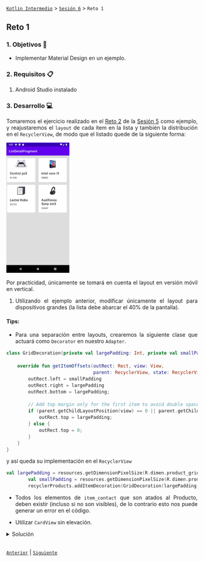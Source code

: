[`Kotlin Intermedio`](../../Readme.md) > [`Sesión 6`](../Readme.md) > `Reto 1`
	
## Reto 1

<div style="text-align: justify;">

### 1. Objetivos :dart:

- Implementar Material Design en un ejemplo.

### 2. Requisitos :clipboard:

1. Android Studio instalado

### 3. Desarrollo :computer:

Tomaremos el ejercicio realizado en el [Reto 2](../../Sesion-05/Reto-02) de la [Sesión 5](../../Sesion-05) como ejemplo, y reajustaremos el `layout` de cada item en la lista y también la distribución en el `RecyclerView`, de modo que el listado quede de la siguiente forma:


 <img src="images/1.png" width="33%">

Por practicidad, únicamente se tomará en cuenta el layout en versión móvil en vertical.

1. Utilizando el ejemplo anterior, modificar únicamente el layout para dispositivos grandes (la lista debe abarcar el 40% de la pantalla).

#### Tips:

- Para una separación entre layouts, crearemos la siguiente clase que actuará como `Decorator` en nuestro `Adapter`.

```kotlin
class GridDecoration(private val largePadding: Int, private val smallPadding: Int) : RecyclerView.ItemDecoration() {

    override fun getItemOffsets(outRect: Rect, view: View,
                                parent: RecyclerView, state: RecyclerView.State) {
        outRect.left = smallPadding
        outRect.right = largePadding
        outRect.bottom = largePadding;

        // Add top margin only for the first item to avoid double space between items
        if (parent.getChildLayoutPosition(view) == 0 || parent.getChildLayoutPosition(view)==1) {
            outRect.top = largePadding;
        } else {
            outRect.top = 0;
        }
    }
}
```

y así queda su implementación en el `RecyclerView`

```kotlin
val largePadding = resources.getDimensionPixelSize(R.dimen.product_grid_spacing)
        val smallPadding = resources.getDimensionPixelSize(R.dimen.product_grid_spacing_small)
        recyclerProducts.addItemDecoration(GridDecoration(largePadding, smallPadding))
```

- Todos los elementos de `item_contact` que son atados al Producto, deben existir (incluso si no son visibles), de lo contrario esto nos puede generar un error en el código.

- Utilizar `CardView` sin elevación.


<details><summary>Solución</summary>

```xml
    <com.google.android.material.card.MaterialCardView
        xmlns:android="http://schemas.android.com/apk/res/android"
        xmlns:app="http://schemas.android.com/apk/res-auto"
        android:layout_width="match_parent"
        android:layout_height="wrap_content"
        app:cardBackgroundColor="@android:color/white"
        app:cardElevation="0dp">
        <LinearLayout
            android:paddingTop="12dp"
            android:layout_width="match_parent"
            android:layout_height="wrap_content"
            android:orientation="vertical">
            <ImageView
                android:id="@+id/imgProduct"
                android:layout_width="match_parent"
                android:layout_height="50dp"
                android:scaleType="fitCenter"
                android:src="@drawable/xm3"/>
            <LinearLayout
                android:layout_width="match_parent"
                android:layout_height="wrap_content"
                android:orientation="vertical"
                android:padding="16dp">

                <TextView
                    android:id="@+id/tvProduct"
                    android:layout_width="match_parent"
                    android:layout_height="wrap_content"
                    android:padding="2dp"
                    android:text="Titulo"
                    android:textAppearance="?attr/textAppearanceHeadline6" />
                <TextView
                    android:visibility="gone"
                    android:id="@+id/tvDescription"
                    android:layout_width="match_parent"
                    android:layout_height="wrap_content"
                    android:padding="2dp"
                    android:text="Descripción"
                    android:textAppearance="?attr/textAppearanceHeadline6" />
                <TextView
                    android:id="@+id/tvPrice"
                    android:layout_width="match_parent"
                    android:layout_height="wrap_content"
                    android:padding="2dp"
                    android:text="$100"
                    android:textAppearance="?attr/textAppearanceBody2" />
            </LinearLayout>
        </LinearLayout>
    </com.google.android.material.card.MaterialCardView>
```
</details>
<br/>

[`Anterior`](../Ejemplo-01/Readme.md) | [`Siguiente`](../Ejemplo-02/Readme.md)


</div>
